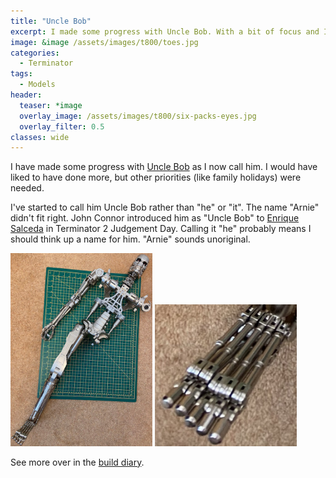 ```yaml
---
title: "Uncle Bob"
excerpt: I made some progress with Uncle Bob. With a bit of focus and I can progress more.
image: &image /assets/images/t800/toes.jpg
categories:
  - Terminator
tags:
  - Models
header:
  teaser: *image
  overlay_image: /assets/images/t800/six-packs-eyes.jpg
  overlay_filter: 0.5
classes: wide
---
```

I have made some progress with [Uncle Bob](https://terminator.fandom.com/wiki/T-800_(T2)) as I now call him. I would have liked to have done more, but other priorities (like family holidays) were needed.

I've started to call him Uncle Bob rather than "he" or "it". The name "Arnie" didn't fit right. John Connor introduced him as "Uncle Bob" to [Enrique Salceda](https://terminator.fandom.com/wiki/Enrique_Salceda) in Terminator 2 Judgement Day. Calling it "he" probably means I should think up a name for him. "Arnie" sounds unoriginal.

<img src="/assets/images/t800/packs-7-8-complete.jpg" alt="Packs 7 &amp; 8 Completed" width="45%" class="align-left">

<img src="/assets/images/t800/toes.jpg" width="45%" class="align-right">
<p style="clear: both"/>

See more over in the [build diary](/terminator/packs-7-8.html).